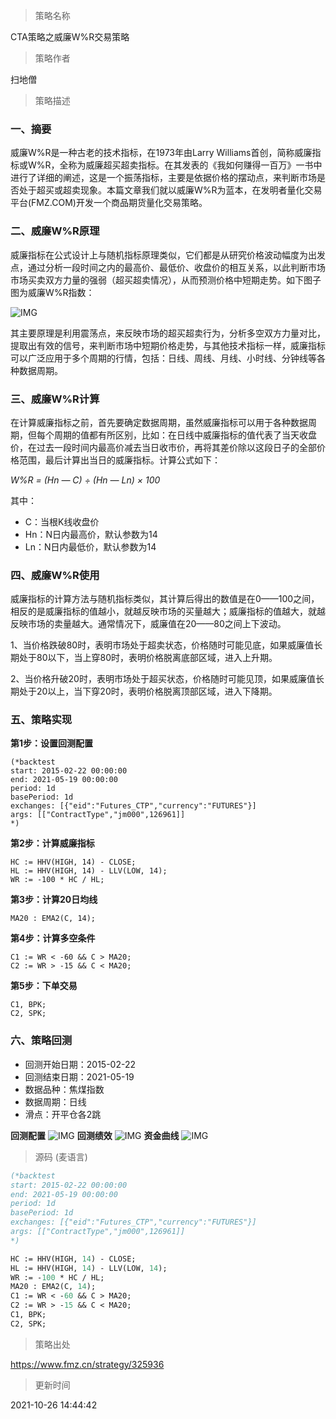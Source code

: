 
> 策略名称

CTA策略之威廉W%R交易策略

> 策略作者

扫地僧

> 策略描述

### 一、摘要
威廉W%R是一种古老的技术指标，在1973年由Larry Williams首创，简称威廉指标或W%R，全称为威廉超买超卖指标。在其发表的《我如何赚得一百万》一书中进行了详细的阐述，这是一个振荡指标，主要是依据价格的摆动点，来判断市场是否处于超买或超卖现象。本篇文章我们就以威廉W%R为蓝本，在发明者量化交易平台(FMZ.COM)开发一个商品期货量化交易策略。

### 二、威廉W%R原理
威廉指标在公式设计上与随机指标原理类似，它们都是从研究价格波动幅度为出发点，通过分析一段时间之内的最高价、最低价、收盘价的相互关系，以此判断市场市场买卖双方力量的强弱（超买超卖情况），从而预测价格中短期走势。如下图子图为威廉W%R指数：

 ![IMG](https://www.fmz.cn/upload/asset/3a3f9282b7e616a3e9ff.png) 

其主要原理是利用震荡点，来反映市场的超买超卖行为，分析多空双方力量对比，提取出有效的信号，来判断市场中短期价格走势，与其他技术指标一样，威廉指标可以广泛应用于多个周期的行情，包括：日线、周线、月线、小时线、分钟线等各种数据周期。

### 三、威廉W%R计算
在计算威廉指标之前，首先要确定数据周期，虽然威廉指标可以用于各种数据周期，但每个周期的值都有所区别，比如：在日线中威廉指标的值代表了当天收盘价，在过去一段时间内最高价减去当日收市价，再将其差价除以这段日子的全部价格范围，最后计算出当日的威廉指标。计算公式如下：

*W%R = (Hn — C) ÷ (Hn — Ln) × 100*

其中：
- C：当根K线收盘价
- Hn：N日内最高价，默认参数为14
- Ln：N日内最低价，默认参数为14

### 四、威廉W%R使用
威廉指标的计算方法与随机指标类似，其计算后得出的数值是在0——100之间，相反的是威廉指标的值越小，就越反映市场的买量越大；威廉指标的值越大，就越反映市场的卖量越大。通常情况下，威廉值在20——80之间上下波动。

1、当价格跌破80时，表明市场处于超卖状态，价格随时可能见底，如果威廉值长期处于80以下，当上穿80时，表明价格脱离底部区域，进入上升期。

2、当价格升破20时，表明市场处于超买状态，价格随时可能见顶，如果威廉值长期处于20以上，当下穿20时，表明价格脱离顶部区域，进入下降期。

### 五、策略实现
**第1步：设置回测配置**
```
(*backtest
start: 2015-02-22 00:00:00
end: 2021-05-19 00:00:00
period: 1d
basePeriod: 1d
exchanges: [{"eid":"Futures_CTP","currency":"FUTURES"}]
args: [["ContractType","jm000",126961]]
*)
```

**第2步：计算威廉指标**
```
HC := HHV(HIGH, 14) - CLOSE;
HL := HHV(HIGH, 14) - LLV(LOW, 14);
WR := -100 * HC / HL;
```

**第3步：计算20日均线**
```
MA20 : EMA2(C, 14);
```

**第4步：计算多空条件**
```
C1 := WR < -60 && C > MA20;
C2 := WR > -15 && C < MA20;
```

**第5步：下单交易**
```
C1, BPK;
C2, SPK;
```


### 六、策略回测
- 回测开始日期：2015-02-22
- 回测结束日期：2021-05-19
- 数据品种：焦煤指数
- 数据周期：日线
- 滑点：开平仓各2跳

**回测配置**
 ![IMG](https://www.fmz.cn/upload/asset/3a7eda19d99168ba94f6.png) 
**回测绩效**
 ![IMG](https://www.fmz.cn/upload/asset/3a4ac54447a6094246d7.png) 
**资金曲线**
 ![IMG](https://www.fmz.cn/upload/asset/39a5b30fdf2448243444.png) 




> 源码 (麦语言)

``` pascal
(*backtest
start: 2015-02-22 00:00:00
end: 2021-05-19 00:00:00
period: 1d
basePeriod: 1d
exchanges: [{"eid":"Futures_CTP","currency":"FUTURES"}]
args: [["ContractType","jm000",126961]]
*)

HC := HHV(HIGH, 14) - CLOSE;
HL := HHV(HIGH, 14) - LLV(LOW, 14);
WR := -100 * HC / HL;
MA20 : EMA2(C, 14);
C1 := WR < -60 && C > MA20;
C2 := WR > -15 && C < MA20;
C1, BPK;
C2, SPK;
```

> 策略出处

https://www.fmz.cn/strategy/325936

> 更新时间

2021-10-26 14:44:42
